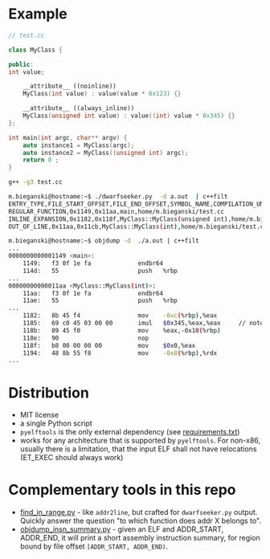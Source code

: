 # Example

```cpp
// test.cc

class MyClass {

public:
int value;

    __attribute__ ((noinline))
    MyClass(int value) : value(value * 0x123) {}

    __attribute__ ((always_inline))
    MyClass(unsigned int value) : value((int) value * 0x345) {}
};

int main(int argc, char** argv) {
    auto instance1 = MyClass(argc);
    auto instance2 = MyClass((unsigned int) argc);
    return 0 ;
}

```

```bash
g++ -g3 test.cc
```

```bash
m.bieganski@hostname:~$ ./dwarfseeker.py  -d a.out  | c++filt
ENTRY_TYPE,FILE_START_OFFSET,FILE_END_OFFSET,SYMBOL_NAME,COMPILATION_UNIT_PATH
REGULAR_FUNCTION,0x1149,0x11aa,main,home/m.bieganski/test.cc
INLINE_EXPANSION,0x1182,0x118f,MyClass::MyClass(unsigned int),home/m.bieganski/test.cc
OUT_OF_LINE,0x11aa,0x11cb,MyClass::MyClass(int),home/m.bieganski/test.cc
```

```bash
m.bieganski@hostname:~$ objdump -d  ./a.out | c++filt
...
0000000000001149 <main>:
    1149:	f3 0f 1e fa          	endbr64 
    114d:	55                   	push   %rbp
...
00000000000011aa <MyClass::MyClass(int)>:
    11aa:	f3 0f 1e fa          	endbr64
    11ae:	55                   	push   %rbp
...
    1182:	8b 45 f4             	mov    -0xc(%rbp),%eax
    1185:	69 c0 45 03 00 00    	imul   $0x345,%eax,%eax     // note inline expansion
    118b:	89 45 f0             	mov    %eax,-0x10(%rbp)
    118e:	90                   	nop
    118f:	b8 00 00 00 00       	mov    $0x0,%eax
    1194:	48 8b 55 f8          	mov    -0x8(%rbp),%rdx
...
```

# Distribution

* MIT license
* a single Python script
* `pyelftools` is the only external dependency (see [requirements.txt](./requirements.txt))
* works for any architecture that is supported by `pyelftools`. For non-x86, usually there is a limitation, that the input ELF shall not have relocations (ET_EXEC should always work)

# Complementary tools in this repo
* [find_in_range.py](tools/find_in_range.py) - like `addr2line`, but crafted for `dwarfseeker.py` output. Quickly answer the question "to which function does addr X belongs to".
* [objdump_insn_summary.py](tools/objdump_insn_summary.py) - given an ELF and ADDR_START, ADDR_END, it will print a short assembly instruction summary, for region bound by file offset `[ADDR_START, ADDR_END)`.